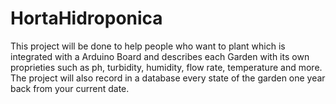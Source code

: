 # HortaHidroponica
This project will be done to help people who want to plant which is integrated with a Arduino Board and describes each Garden with its own proprieties such as ph, turbidity, humidity, flow rate, temperature and more. The project will also record in a database every state of the garden one year back from your current date. 
